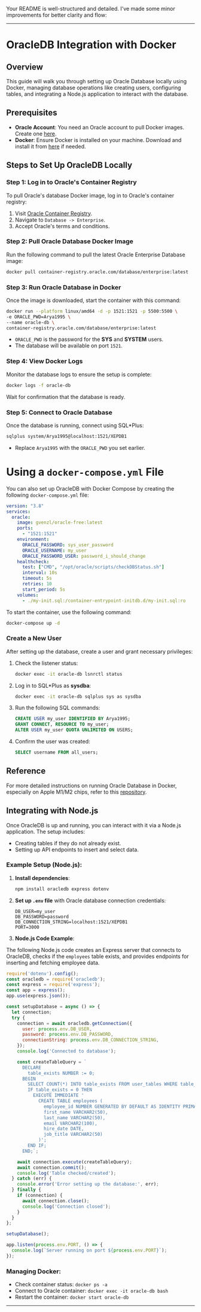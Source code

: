 Your README is well-structured and detailed. I've made some minor improvements for better clarity and flow:

---

# OracleDB Integration with Docker

## Overview
This guide will walk you through setting up Oracle Database locally using Docker, managing database operations like creating users, configuring tables, and integrating a Node.js application to interact with the database.

## Prerequisites
- **Oracle Account**: You need an Oracle account to pull Docker images. Create one [here](https://profile.oracle.com/myprofile/account/create-account.jspx).
- **Docker**: Ensure Docker is installed on your machine. Download and install it from [here](https://www.docker.com/products/docker-desktop) if needed.

## Steps to Set Up OracleDB Locally

### Step 1: Log in to Oracle's Container Registry
To pull Oracle's database Docker image, log in to Oracle's container registry:
1. Visit [Oracle Container Registry](https://container-registry.oracle.com).
2. Navigate to `Database -> Enterprise`.
3. Accept Oracle's terms and conditions.

### Step 2: Pull Oracle Database Docker Image
Run the following command to pull the latest Oracle Enterprise Database image:
```bash
docker pull container-registry.oracle.com/database/enterprise:latest
```

### Step 3: Run Oracle Database in Docker
Once the image is downloaded, start the container with this command:
```bash
docker run --platform linux/amd64 -d -p 1521:1521 -p 5500:5500 \
-e ORACLE_PWD=Arya1995 \
--name oracle-db \
container-registry.oracle.com/database/enterprise:latest
```
- `ORACLE_PWD` is the password for the **SYS** and **SYSTEM** users.
- The database will be available on port `1521`.

### Step 4: View Docker Logs
Monitor the database logs to ensure the setup is complete:
```bash
docker logs -f oracle-db
```
Wait for confirmation that the database is ready.

### Step 5: Connect to Oracle Database
Once the database is running, connect using SQL*Plus:
```bash
sqlplus system/Arya1995@localhost:1521/XEPDB1
```
- Replace `Arya1995` with the `ORACLE_PWD` you set earlier.


# Using a `docker-compose.yml` File

You can also set up OracleDB with Docker Compose by creating the following `docker-compose.yml` file:

```yaml
version: "3.8"
services:
  oracle:
    image: gvenzl/oracle-free:latest
    ports:
      - "1521:1521"
    environment:
      ORACLE_PASSWORD: sys_user_password
      ORACLE_USERNAME: my_user
      ORACLE_PASSWORD_USER: password_i_should_change
    healthcheck:
      test: ["CMD", "/opt/oracle/scripts/checkDBStatus.sh"]
      interval: 10s
      timeout: 5s
      retries: 10
      start_period: 5s
    volumes:
      - ./my-init.sql:/container-entrypoint-initdb.d/my-init.sql:ro
```

To start the container, use the following command:
```bash
docker-compose up -d
```

### Create a New User
After setting up the database, create a user and grant necessary privileges:
1. Check the listener status:
   ```bash
   docker exec -it oracle-db lsnrctl status
   ```

2. Log in to SQL*Plus as **sysdba**:
   ```bash
   docker exec -it oracle-db sqlplus sys as sysdba
   ```

3. Run the following SQL commands:
   ```sql
   CREATE USER my_user IDENTIFIED BY Arya1995;
   GRANT CONNECT, RESOURCE TO my_user;
   ALTER USER my_user QUOTA UNLIMITED ON USERS;
   ```

4. Confirm the user was created:
   ```sql
   SELECT username FROM all_users;
   ```

## Reference

For more detailed instructions on running Oracle Database in Docker, especially on Apple M1/M2 chips, refer to this [repository](https://github.com/gvenzl/oci-oracle-free#oracle-database-free-on-apple-m-chips).

## Integrating with Node.js

Once OracleDB is up and running, you can interact with it via a Node.js application. The setup includes:
- Creating tables if they do not already exist.
- Setting up API endpoints to insert and select data.

### Example Setup (Node.js):

1. **Install dependencies**:
   ```bash
   npm install oracledb express dotenv
   ```

2. **Set up `.env` file** with Oracle database connection credentials:
   ```env
   DB_USER=my_user
   DB_PASSWORD=password
   DB_CONNECTION_STRING=localhost:1521/XEPDB1
   PORT=3000
   ```

3. **Node.js Code Example**:

The following Node.js code creates an Express server that connects to OracleDB, checks if the `employees` table exists, and provides endpoints for inserting and fetching employee data.

```javascript
require('dotenv').config();
const oracledb = require('oracledb');
const express = require('express');
const app = express();
app.use(express.json());

const setupDatabase = async () => {
  let connection;
  try {
    connection = await oracledb.getConnection({
      user: process.env.DB_USER,
      password: process.env.DB_PASSWORD,
      connectionString: process.env.DB_CONNECTION_STRING,
    });
    console.log('Connected to database');

    const createTableQuery = `
      DECLARE
        table_exists NUMBER := 0;
      BEGIN
        SELECT COUNT(*) INTO table_exists FROM user_tables WHERE table_name = 'EMPLOYEES';
        IF table_exists = 0 THEN
          EXECUTE IMMEDIATE '
            CREATE TABLE employees (
              employee_id NUMBER GENERATED BY DEFAULT AS IDENTITY PRIMARY KEY,
              first_name VARCHAR2(50),
              last_name VARCHAR2(50),
              email VARCHAR2(100),
              hire_date DATE,
              job_title VARCHAR2(50)
            )';
        END IF;
      END;`;

    await connection.execute(createTableQuery);
    await connection.commit();
    console.log('Table checked/created');
  } catch (err) {
    console.error('Error setting up the database:', err);
  } finally {
    if (connection) {
      await connection.close();
      console.log('Connection closed');
    }
  }
};

setupDatabase();

app.listen(process.env.PORT, () => {
  console.log(`Server running on port ${process.env.PORT}`);
});
```

### Managing Docker:
- Check container status: `docker ps -a`
- Connect to Oracle container: `docker exec -it oracle-db bash`
- Restart the container: `docker start oracle-db`

---

